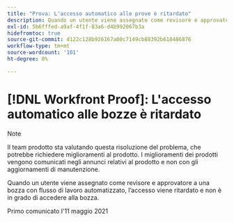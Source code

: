 ```yaml
---
title: "Prova: L'accesso automatico alle prove è ritardato"
description: Quando un utente viene assegnato come revisore e approvatore a una bozza con flusso di lavoro automatizzato, l’accesso viene ritardato e non è in grado di accedere alla bozza.
exl-id: 5b6fffed-a9af-4f1f-83a6-d4b992067b3a
hidefromtoc: true
source-git-commit: d122c128b926167a00c7149cb88392b618486876
workflow-type: tm+mt
source-wordcount: '101'
ht-degree: 0%

---
```


# [!DNL Workfront Proof]: L&#39;accesso automatico alle bozze è ritardato

>[!NOTE]
>
>Il team prodotto sta valutando questa risoluzione del problema, che potrebbe richiedere miglioramenti al prodotto. I miglioramenti dei prodotti vengono comunicati negli annunci relativi al prodotto e non con gli aggiornamenti di manutenzione.

Quando un utente viene assegnato come revisore e approvatore a una bozza con flusso di lavoro automatizzato, l’accesso viene ritardato e non è in grado di accedere alla bozza.

Primo comunicato l&#39;11 maggio 2021
